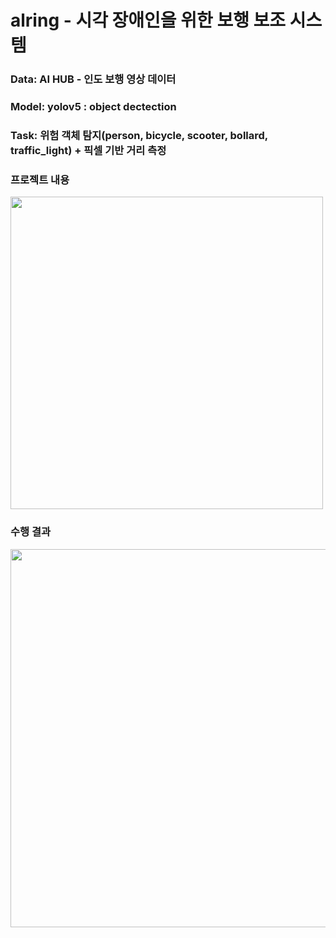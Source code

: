# alring - 시각 장애인을 위한 보행 보조 시스템

### Data: AI HUB - 인도 보행 영상 데이터

### Model: yolov5 : object dectection 

### Task: 위험 객체 탐지(person, bicycle, scooter, bollard, traffic_light) + 픽셀 기반 거리 측정 

### 프로젝트 내용
<img width="500" src="https://github.com/3n952/alring_project/assets/107621083/ed233f50-f0f6-4dbc-a9c7-5ef2cb03f44c](https://github.com/3n952/Alring/blob/main/assets/abstract.jpg)">

### 수행 결과
<img width="605" src="https://github.com/3n952/alring_project/assets/107621083/ed233f50-f0f6-4dbc-a9c7-5ef2cb03f44c">



